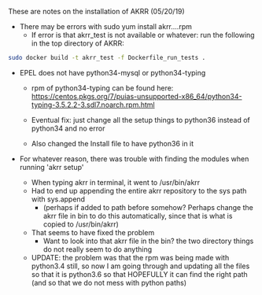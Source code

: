 These are notes on the installation of AKRR (05/20/19)

- There may be errors with sudo yum install akrr....rpm
	- If error is that akrr_test is not available or whatever: run the following in the top directory of AKRR:
```bash
sudo docker build -t akrr_test -f Dockerfile_run_tests .
```

- EPEL does not have python34-mysql or python34-typing
	- rpm of python34-typing can be found here: https://centos.pkgs.org/7/puias-unsupported-x86_64/python34-typing-3.5.2.2-3.sdl7.noarch.rpm.html

	- Eventual fix: just change all the setup things to python36 instead of python34 and no error
	- Also changed the Install file to have python36 in it

- For whatever reason, there was trouble with finding the modules when running 'akrr setup'
	- When typing akrr in terminal, it went to /usr/bin/akrr
	- Had to end up appending the entire akrr repository to the sys path with sys.append
		- (perhaps if added to path before somehow? Perhaps change the akrr file in bin to do this automatically, since that is what is copied to /usr/bin/akrr)
	- That seems to have fixed the problem
        - Want to look into that akrr file in the bin? the two directory things do not really seem to do anything
	- UPDATE: the problem was that the rpm was being made with python3.4 still, so now I am going through and updating all the files so that it is python3.6 so that HOPEFULLY it can find the right path (and so that we do not mess with python paths)





